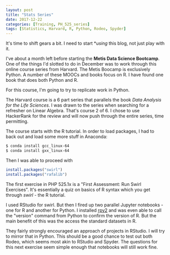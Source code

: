 ```yaml
---
layout: post
title: "Stats Series"
date: 2017-12-22
categories: [Training, PH_525_series]
tags: [Statistics, Harvard, R, Python, Rodeo, Spyder]
---
```


It's time to shift gears a bit.  I need to start **using* this blog, not just play with it.

I've about a month left before starting the **Metis Data Science Bootcamp**.  One of the things I'd slotted to do in December was to work through this online course series from Harvard.  The Metis Boocamp is exclusively Python.  A number of these MOOCs and books focus on R.  I have found one book that does both Python and R.

For this course, I'm going to try to replicate work in Python.

The Harvard course is a 6 part series that parallels the book *Data Analysis for the Life Sciences*.  I was drawn to the series when searching for a refresher on Linear Algebra.  That's course 2 of 6.  I chose to use HackerRank for the review and will now push through the entire series, time permitting.

The course starts with the R tutorial.  In order to load packages, I had to back out and load some more stuff in Anaconda:

```bash
$ conda install gcc_linux-64
$ conda install gxx_linux-64
```

Then I was able to proceed with
```R
install.packages("swirl")
install.packages("rafalib")
```

The first exercise in PHP 525.1x is a "First Assessment: Run Swirl Exercises".  It's essentially a quiz on basics of R syntax which you get through *swirl* - the R tutorial.

I used RStudio for swirl.  But then I fired up two parallel Jupyter notebooks - one for R and another for Python.  I installed [rpy2](https://rpy2.bitbucket.io/) and was even able to call the "version" command from Python to confirm the version of R.  But the main benefit of this was the access the standard datasets in R.

They fairly strongly encouraged an approach of projects in RStudio.  I will try to mirror that in Python.  This should be a good chance to test out both Rodeo, which seems most akin to RStudio and Spyder.  The questions for this next exercise seem simple enough that notebooks will still work fine.


